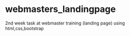 # webmasters_landingpage
2nd week task at webmaster training (landing page) using html,css,bootstrap
